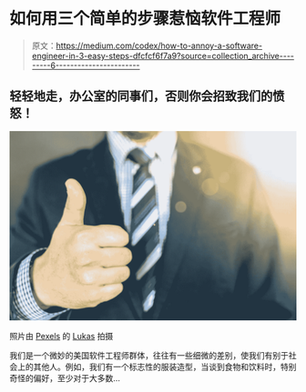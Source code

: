 # 如何用三个简单的步骤惹恼软件工程师

> 原文：<https://medium.com/codex/how-to-annoy-a-software-engineer-in-3-easy-steps-dfcfcf6f7a9?source=collection_archive---------6----------------------->

## 轻轻地走，办公室的同事们，否则你会招致我们的愤怒！

![](img/6b61c39263f69201a5edff1adb973b11.png)

照片由 [Pexels](https://www.pexels.com/photo/close-up-photo-of-man-wearing-black-suit-jacket-doing-thumbs-up-gesture-684385/?utm_content=attributionCopyText&utm_medium=referral&utm_source=pexels) 的 [Lukas](https://www.pexels.com/@goumbik?utm_content=attributionCopyText&utm_medium=referral&utm_source=pexels) 拍摄

我们是一个微妙的美国软件工程师群体，往往有一些细微的差别，使我们有别于社会上的其他人。例如，我们有一个标志性的服装造型，当谈到食物和饮料时，特别奇怪的偏好，至少对于大多数…